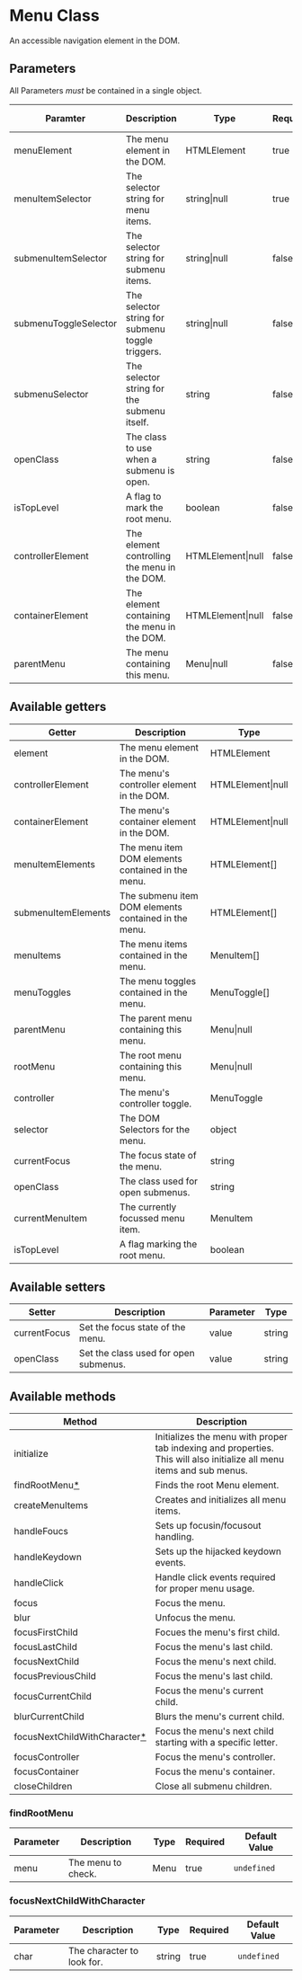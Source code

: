 # Menu Class

An accessible navigation element in the DOM.

## Parameters

All Parameters _must_ be contained in a single object.

| Paramter | Description | Type | Required | Default Value |
| --- | --- | --- | --- | --- |
| menuElement | The menu element in the DOM. | HTMLElement | true | `undefined`|
| menuItemSelector | The selector string for menu items. | string\|null | true | `undefined`|
| submenuItemSelector | The selector string for submenu items. | string\|null | false | `null`|
| submenuToggleSelector | The selector string for submenu toggle triggers. | string\|null | false | `null`|
| submenuSelector | The selector string for the submenu itself. | string | false | `null`|
| openClass | The class to use when a submenu is open. | string | false | `"show"`|
| isTopLevel | A flag to mark the root menu. | boolean | false | `true`|
| controllerElement | The element controlling the menu in the DOM. | HTMLElement\|null | false | `null`|
| containerElement | The element containing the menu in the DOM. | HTMLElement\|null | false | `null`|
| parentMenu | The menu containing this menu. | Menu\|null | false | `null`|

## Available getters

| Getter |  Description | Type |
| --- | --- | --- |
| element | The menu element in the DOM. | HTMLElement |
| controllerElement | The menu's controller element in the DOM. | HTMLElement\|null |
| containerElement | The menu's container element in the DOM. | HTMLElement\|null |
| menuItemElements | The menu item DOM elements contained in the menu. | HTMLElement[] |
| submenuItemElements | The submenu item DOM elements contained in the menu. | HTMLElement[] |
| menuItems | The menu items contained in the menu. | MenuItem[] |
| menuToggles | The menu toggles contained in the menu. | MenuToggle[] |
| parentMenu | The parent menu containing this menu. | Menu\|null |
| rootMenu | The root menu containing this menu. | Menu\|null |
| controller | The menu's controller toggle. | MenuToggle |
| selector | The DOM Selectors for the menu. | object |
| currentFocus | The focus state of the menu. | string |
| openClass | The class used for open submenus. | string |
| currentMenuItem | The currently focussed menu item. | MenuItem |
| isTopLevel | A flag marking the root menu. | boolean |

## Available setters

| Setter | Description | Parameter | Type |
| --- | --- | --- | --- |
| currentFocus | Set the focus state of the menu. | value | string |
| openClass | Set the class used for open submenus. | value | string |

## Available methods

| Method | Description |
| --- | --- |
| initialize | Initializes the menu with proper tab indexing and properties. This will also initialize all menu items and sub menus. |
| findRootMenu[*](#findrootmenu) | Finds the root Menu element. |
| createMenuItems | Creates and initializes all menu items. |
| handleFoucs | Sets up focusin/focusout handling. |
| handleKeydown | Sets up the hijacked keydown events. |
| handleClick | Handle click events required for proper menu usage. |
| focus | Focus the menu. |
| blur | Unfocus the menu. |
| focusFirstChild | Focues the menu's first child. |
| focusLastChild | Focus the menu's last child. |
| focusNextChild | Focus the menu's next child. |
| focusPreviousChild | Focus the menu's last child. |
| focusCurrentChild | Focus the menu's current child. |
| blurCurrentChild | Blurs the menu's current child. |
| focusNextChildWithCharacter[*](#focusnextchildwithcharacter) | Focus the menu's next child starting with a specific letter. |
| focusController | Focus the menu's controller. |
| focusContainer | Focus the menu's container. |
| closeChildren | Close all submenu children. |

### findRootMenu

| Parameter | Description | Type | Required | Default Value |
| --- | --- | --- | --- | --- |
| menu | The menu to check. | Menu | true | `undefined` |

### focusNextChildWithCharacter

| Parameter | Description | Type | Required | Default Value |
| --- | --- | --- | --- | --- |
| char | The character to look for. | string | true | `undefined` |
